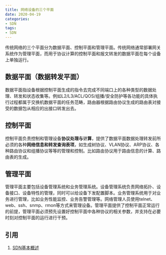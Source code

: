 ```yaml
---
title: 网络设备的三个平面
date: 2020-04-19
categories:
- SDN
tags:
- SDN
---
```


传统网络的三个平面分为数据平面、控制平面和管理平面。传统网络通常部署网关系统作为管理平面，而用于协议计算的控制平面和报文转发的数据平面在每个设备上单独运行。

<!--more-->

## 数据平面（数据转发平面）

数据平面指设备根据控制平面生成的指令去完成不同端口上的各种类型的数据处理、转发和状态收集等。例如L2/L3/ACL/QOS/组播/安全防护等各功能的具体执行过程都属于交换机数据平面的任务范畴，路由器根据路由协议生成的路由表对接受的数据包从相应的出接口转发出去。

## 控制平面

控制平面负责控制和管理设备**协议处理与计算**，提供了数据平面数据处理转发前所必须的各种**网络信息和转发查询表项**，如生成树协议、VLAN协议、ARP协议、各种路由协议和组播协议等等的管理和控制。比如路由协议用于路由信息的计算、路由表的生成。

## 管理平面

管理平面主要包括设备管理系统和业务管理系统。设备管理系统负责网络拓扑、设备接口、设备特性的管理，同时可以给设备下发配置脚本。业务管理系统用于对业务进行管理，比如业务性能监控、业务告警管理等。网络管理人员使用telnet、web、ssh、snmp、rmon等方式来管理设备。管理平面提供了控制平面正常运行的前提，管理平面必须预先设置好控制平面中各种协议的相关参数，并支持在必要时刻对控制平面的运行进行干预。

## 引用

1. [SDN基本概述](https://cshihong.github.io/2018/04/16/SDN%E5%9F%BA%E6%9C%AC%E6%A6%82%E8%BF%B0/)

